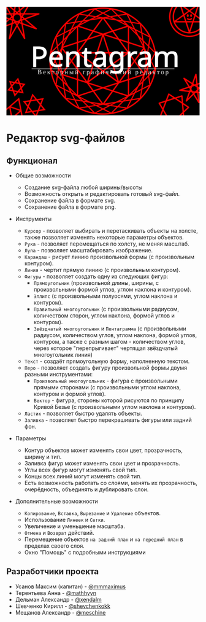 [![](img/main_logo.svg)](https://bmstu-iu9.github.io/ptp2021-3-vector-editor/)

# Редактор svg-файлов

## Функционал

* Общие возможности
  * Создание svg-файла любой ширины/высоты
  * Возможность открыть и редактировать готовый svg-файл.
  * Сохранение файла в формате svg.
  * Сохранение файла в формате png.

* Инструменты
  * `Курсор` - позволяет выбирать и перетаскивать объекты на холсте, также позволяет изменять некоторые параметры объектов.
  * `Рука` - позволяет перемещаться по холсту, не меняя масштаб.
  * `Лупа` - позволяет масштабировать изображение.
  * `Карандаш` - рисует линию произвольной формы (с произвольным контуром).
  * `Линия` - чертит прямую линию (с произвольным контуром).
  * `Фигуры` - позволяет создать одну из следующих фигур:
    * `Прямоугольник` (произвольной длины, ширины, с произвольными формой углов, углом наклона и контуром).
    * `Эллипс` (с произвольными полуосями, углом наклона и контуром).
    * `Правильный многоугольник` (с произвольными радиусом, количеством сторон, углом наклона, формой углов и контуром).
    * `Звёздчатый многоугольник` и `Пентаграмма` (с произвольными радиусом, количеством углов, углом наклона, формой углов, контуром, а также с разным шагом - количеством углов, через которое "перепрыгивает" чертящая звёздчатый многоугольник линия)
  * `Текст` - создаёт прямоугольную форму, наполненную текстом.
  * `Перо` - позволяет создать фигуру произвольной формы двумя разными инструментами:
    * `Произвольный многоугольник` - фигура с произвольными прямыми сторонами (с произвольными углом наклона, контуром и формой углов).
    * `Вектор` - фигура, стороны которой рисуются по принципу Кривой Безье (с произвольными углом наклона и контуром).
  * `Ластик` - позволяет быстро удалять объекты.
  * `Заливка` - позволяет быстро перекрашивать фигуры или задний фон.

* Параметры
  * Контур объектов может изменять свои цвет, прозрачность, ширину и тип. 
  * Заливка фигур может изменять свои цвет и прозрачность.
  * Углы всех фигур могут изменять свой тип.
  * Концы всех линий могут изменять свой тип.
  * Есть возможность работать со слоями, менять их прозрачность, очерёдность, объединять и дублировать слои.

* Дополнительные возможности
  * `Копирование`, `Вставка`, `Вырезание` и `Удаление` объектов.
  * Использование `Линеек` и `Сетки`.
  * Увеличение и уменьшение масштаба.
  * `Отмена` и `Возврат` действий.
  * Перемещение объектов `на задний план` и `на передний план` в пределах своего слоя.
  * Окно "Помощь" с подробными инструкциями

## Разработчики проекта

* Усанов Максим (капитан) - <a href=https://github.com/Mmmaximus> @mmmaximus </a>  
* Терентьева Анна - <a href=https://github.com/mathhyyn> @mathhyyn </a>
* Дельман Александр - <a href=https://github.com/xendalm> @xendalm </a>
* Шевченко Кирилл - <a href=https://github.com/shevchenkokk> @shevchenkokk </a>
* Мещанов Александр - <a href=https://github.com/Meschine> @meschine </a> 
